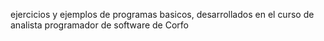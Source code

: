 ejercicios y ejemplos de programas basicos, desarrollados en el curso de analista programador de software de Corfo
